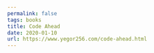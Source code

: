 ```yaml
---
permalink: false
tags: books
title: Code Ahead
date: 2020-01-10
url: https://www.yegor256.com/code-ahead.html
---
```

